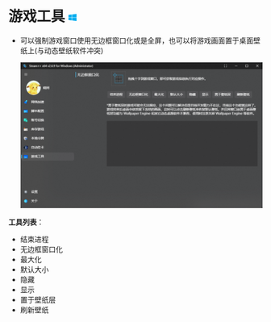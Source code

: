 # 游戏工具 <img src="../../../.vuepress/public/Brands/windows.svg" width="16" height="16" />

- 可以强制游戏窗口使用无边框窗口化或是全屏，也可以将游戏画面置于桌面壁纸上(与动态壁纸软件冲突)

  ![游戏工具](../../Photo/Home/dark/Game-Setting.png)

**工具列表**：

- 结束进程
- 无边框窗口化
- 最大化
- 默认大小
- 隐藏
- 显示
- 置于壁纸层
- 刷新壁纸
